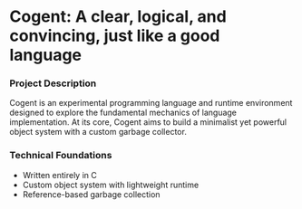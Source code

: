 # Cogent: A clear, logical, and convincing, just like a good language

### Project Description

Cogent is an experimental programming language and runtime environment designed to explore the fundamental mechanics of language implementation. At its core, Cogent aims to build a minimalist yet powerful object system with a custom garbage collector.

<!-- ### Key Design Principles

- **Atomic Design**: Inspired by quantum mechanics, where each object is a fundamental "particle" of computation
- **Memory Efficiency**: Custom garbage collection that mimics natural system optimization
- **Simplicity**: Focusing on core language mechanics rather than extensive feature sets -->

### Technical Foundations

- Written entirely in C
- Custom object system with lightweight runtime
- Reference-based garbage collection
<!-- - Minimal runtime overhead -->
<!-- - Potential for embedded systems and educational use -->